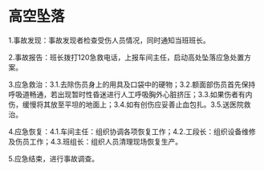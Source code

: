 # 高空坠落

1.事故发现：事故发现者检查受伤人员情况，同时通知当班班长。

2.事故报告：班长拨打120急救电话，上报车间主任，启动高处坠落应急处置方案。

3.应急救治：3.1.去除伤员身上的用具及口袋中的硬物；3.2.额面部伤员首先保持呼吸道畅通，若出现暂时性昏迷进行人工呼吸胸外心脏挤压；3.3.如果伤者有内伤，缓慢将其放至平坦的地面上；3.4.如有创伤应妥善止血包扎。3.5.送医院救治。

4.应急恢复：4.1.车间主任：组织协调各项恢复工作；4.2.工段长：组织设备维修及伤员工作；4.3.班组长：组织人员清理现场恢复生产。

5.应急结束，进行事故调查。